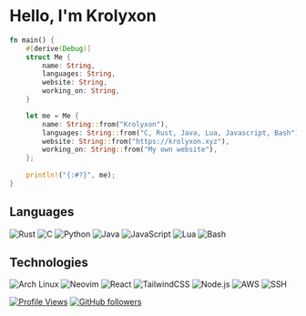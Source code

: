 # Hello, I'm Krolyxon


```rust
fn main() {
    #[derive(Debug)]
    struct Me {
        name: String,
        languages: String,
        website: String,
        working_on: String,
    }

    let me = Me {
        name: String::from("Krolyxon"),
        languages: String::from("C, Rust, Java, Lua, Javascript, Bash"),
        website: String::from("https://krolyxon.xyz"),
        working_on: String::from("My own website"),
    };
    
    println!("{:#?}", me);
}
```

##  Languages
![Rust](https://img.shields.io/badge/Rust-000000?style=for-the-badge&logo=rust&logoColor=white)
![C](https://img.shields.io/badge/C-A8B9CC?style=for-the-badge&logo=c&logoColor=white)
![Python](https://img.shields.io/badge/Python-3776AB?style=for-the-badge&logo=python&logoColor=white)
![Java](https://img.shields.io/badge/Java-007396?style=for-the-badge&logo=java&logoColor=white)
![JavaScript](https://img.shields.io/badge/JavaScript-F7DF1E?style=for-the-badge&logo=javascript&logoColor=black)
![Lua](https://img.shields.io/badge/Lua-2C2D72?style=for-the-badge&logo=lua&logoColor=white)
![Bash](https://img.shields.io/badge/GNU%20Bash-4EAA25?style=for-the-badge&logo=gnu-bash&logoColor=white)

## Technologies
![Arch Linux](https://img.shields.io/badge/Arch_Linux-1793D1?style=for-the-badge&logo=arch-linux&logoColor=white)
![Neovim](https://img.shields.io/badge/Neovim-57A143?style=for-the-badge&logo=neovim&logoColor=white)
![React](https://img.shields.io/badge/React-20232A?style=for-the-badge&logo=react&logoColor=61DAFB)
![TailwindCSS](https://img.shields.io/badge/TailwindCSS-38B2AC?style=for-the-badge&logo=tailwind-css&logoColor=white)
![Node.js](https://img.shields.io/badge/Node.js-339933?style=for-the-badge&logo=nodedotjs&logoColor=white)
![AWS](https://img.shields.io/badge/Amazon%20AWS-232F3E?style=for-the-badge&logo=amazon-aws&logoColor=white)
![SSH](https://img.shields.io/badge/SSH-000000?style=for-the-badge&logo=ssh&logoColor=white)


[![Profile Views](https://komarev.com/ghpvc/?username=krolyxon&color=blue)](https://github.com/krolyxon)
[![GitHub followers](https://img.shields.io/github/followers/krolyxon?label=Follow&style=social)](https://github.com/krolyxon)

